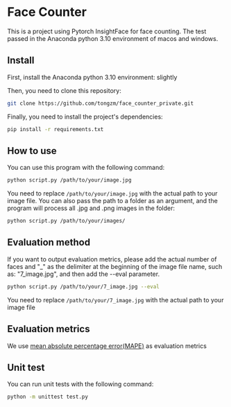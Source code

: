 

# Face Counter

This is a project using Pytorch InsightFace for face counting. The test passed in the Anaconda python 3.10 environment of macos and windows.

## Install

First, install the Anaconda python 3.10 environment: slightly


Then, you need to clone this repository:

```bash
git clone https://github.com/tongzm/face_counter_private.git
```

Finally, you need to install the project's dependencies:

```bash
pip install -r requirements.txt
```


## How to use
You can use this program with the following command:
```bash
python script.py /path/to/your/image.jpg
```

You need to replace `/path/to/your/image.jpg` with the actual path to your image file. You can also pass the path to a folder as an argument, and the program will process all .jpg and .png images in the folder:

```bash
python script.py /path/to/your/images/
```

## Evaluation method

If you want to output evaluation metrics, please add the actual number of faces and "_" as the delimiter at the beginning of the image file name, such as: "7_image.jpg", and then add the --eval parameter.
```bash
python script.py /path/to/your/7_image.jpg --eval
```

You need to replace `/path/to/your/7_image.jpg` with the actual path to your image file

## Evaluation metrics
We use [mean absolute percentage error(MAPE)](https://en.wikipedia.org/wiki/Mean_absolute_percentage_error) as evaluation metrics

## Unit test

You can run unit tests with the following command:
```bash
python -m unittest test.py
```

